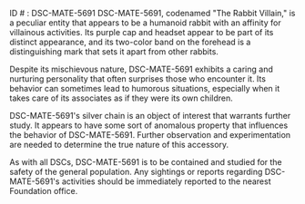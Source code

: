 ID # : DSC-MATE-5691
DSC-MATE-5691, codenamed "The Rabbit Villain," is a peculiar entity that appears to be a humanoid rabbit with an affinity for villainous activities. Its purple cap and headset appear to be part of its distinct appearance, and its two-color band on the forehead is a distinguishing mark that sets it apart from other rabbits.

Despite its mischievous nature, DSC-MATE-5691 exhibits a caring and nurturing personality that often surprises those who encounter it. Its behavior can sometimes lead to humorous situations, especially when it takes care of its associates as if they were its own children.

DSC-MATE-5691's silver chain is an object of interest that warrants further study. It appears to have some sort of anomalous property that influences the behavior of DSC-MATE-5691. Further observation and experimentation are needed to determine the true nature of this accessory.

As with all DSCs, DSC-MATE-5691 is to be contained and studied for the safety of the general population. Any sightings or reports regarding DSC-MATE-5691's activities should be immediately reported to the nearest Foundation office.